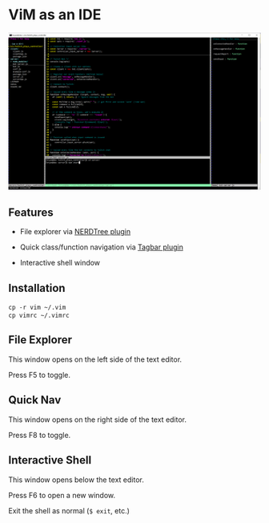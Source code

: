 # ViM as an IDE

![screenshot](img/ss.png)

## Features

* File explorer via [NERDTree plugin](https://github.com/scrooloose/nerdtree)

* Quick class/function navigation via [Tagbar plugin](https://github.com/majutsushi/tagbar)

* Interactive shell window

## Installation

```
cp -r vim ~/.vim
cp vimrc ~/.vimrc
```

## File Explorer

This window opens on the left side of the text editor.

Press F5 to toggle.

## Quick Nav

This window opens on the right side of the text editor.

Press F8 to toggle.

## Interactive Shell

This window opens below the text editor.

Press F6 to open a new window.

Exit the shell as normal (`$ exit`, etc.)
